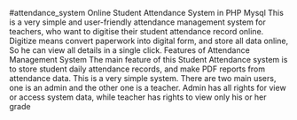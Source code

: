#attendance_system
Online Student Attendance System in PHP Mysql
This is a very simple and user-friendly attendance management system for teachers, who want
to digitise their student attendance record online. Digitize means convert paperwork into digital
form, and store all data online, So he can view all details in a single click.
Features of Attendance Management System
The main feature of this Student Attendance system is to store student daily attendance records,
and make PDF reports from attendance data. This is a very simple system. There are two main
users, one is an admin and the other one is a teacher. Admin has all rights for view or access
system data, while teacher has rights to view only his or her grade 
